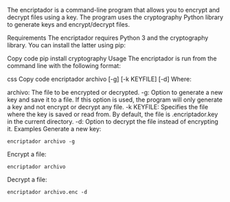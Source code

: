 The encriptador is a command-line program that allows you to encrypt and decrypt files using a key. The program uses the cryptography Python library to generate keys and encrypt/decrypt files.

Requirements
The encriptador requires Python 3 and the cryptography library. You can install the latter using pip:

Copy code
pip install cryptography
Usage
The encriptador is run from the command line with the following format:

css
Copy code
encriptador archivo [-g] [-k KEYFILE] [-d]
Where:

archivo: The file to be encrypted or decrypted.
-g: Option to generate a new key and save it to a file. If this option is used, the program will only generate a key and not encrypt or decrypt any file.
-k KEYFILE: Specifies the file where the key is saved or read from. By default, the file is .encriptador.key in the current directory.
-d: Option to decrypt the file instead of encrypting it.
Examples
Generate a new key:

~~~ 
encriptador archivo -g 
~~~
Encrypt a file:
~~~
encriptador archivo
~~~
Decrypt a file:

~~~
encriptador archivo.enc -d
~~~

